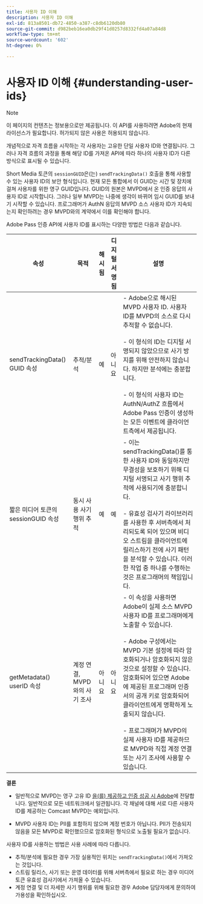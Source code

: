 ```yaml
---
title: 사용자 ID 이해
description: 사용자 ID 이해
exl-id: 813a8501-db72-4850-a387-c8db6120db80
source-git-commit: d982beb16ea0db29f41d0257d8332fd4a07a84d8
workflow-type: tm+mt
source-wordcount: '602'
ht-degree: 0%

---
```


# 사용자 ID 이해 {#understanding-user-ids}

>[!NOTE]
>
>이 페이지의 컨텐츠는 정보용으로만 제공됩니다. 이 API를 사용하려면 Adobe의 현재 라이선스가 필요합니다. 허가되지 않은 사용은 허용되지 않습니다.

개념적으로 자격 흐름을 시작하는 각 사용자는 고유한 단일 사용자 ID와 연결됩니다. 그러나 자격 흐름의 과정을 통해 해당 ID를 가져온 API에 따라 하나의 사용자 ID가 다른 방식으로 표시될 수 있습니다.

Short Media 토큰의 `sessionGUID`은(는) `sendTrackingData()` 호출을 통해 사용할 수 있는 사용자 ID의 보안 형식입니다. 현재 모든 통합에서 이 GUID는 시간 및 장치에 걸쳐 사용자를 위한 영구 GUID입니다. GUID의 원본은 MVPD에서 온 인증 응답의 사용자 ID로 시작합니다. 그러나 일부 MVPD는 나중에 생각이 바뀌어 임시 GUID를 보내기 시작할 수 있습니다. 프로그래머가 AuthN 응답의 MVPD 소스 사용자 ID가 지속되는지 확인하려는 경우 MVPD와의 계약에서 이를 확인해야 합니다.

Adobe Pass 인증 API에 사용자 ID를 표시하는 다양한 방법은 다음과 같습니다.

| 속성 | 목적 | 해시됨 | 디지털 서명됨 | 설명 |
| --- | --- | --- | --- | --- |
| sendTrackingData() GUID 속성 | 추적/분석 | 예 | 아니요 | - Adobe으로 해시된 MVPD 사용자 ID. 사용자 ID를 MVPD의 소스로 다시 추적할 수 없습니다. </br> </br> - 이 형식의 ID는 디지털 서명되지 않았으므로 사기 방지를 위해 안전하지 않습니다. 하지만 분석에는 충분합니다.  </br> </br> - 이 형식의 사용자 ID는 AuthN/AuthZ 흐름에서 Adobe Pass 인증이 생성하는 모든 이벤트에 클라이언트측에서 제공됩니다. |
| 짧은 미디어 토큰의 sessionGUID 속성 | 동시 사용 사기 행위 추적 | 예 | 예 | - 이는 sendTrackingData()를 통한 사용자 ID와 동일하지만 무결성을 보호하기 위해 디지털 서명되고 사기 행위 추적에 사용되기에 충분합니다. </br> </br> - 유효성 검사기 라이브러리를 사용한 후 서버측에서 처리되도록 되어 있으며 비디오 스트림을 클라이언트에 릴리스하기 전에 사기 패턴을 분석할 수 있습니다.  이러한 작업 중 하나를 수행하는 것은 프로그래머의 책임입니다. |
| getMetadata() userID 속성 | 계정 연결, MVPD와의 사기 조사 | 아니요 | 아니요 | - 이 속성을 사용하면 Adobe이 실제 소스 MVPD 사용자 ID를 프로그래머에게 노출할 수 있습니다. </br> </br> - Adobe 구성에서는 MVPD 기본 설정에 따라 암호화되거나 암호화되지 않은 것으로 설정할 수 있습니다. 암호화되어 있으면 Adobe에 제공된 프로그래머 인증서의 공개 키로 암호화되어 클라이언트에게 명확하게 노출되지 않습니다. </br> </br> - 프로그래머가 MVPD의 실제 사용자 ID를 제공하므로 MVPD와 직접 계정 연결 또는 사기 조사에 사용할 수 있습니다. |


**결론**

* 일반적으로 MVPD는 영구 고유 ID <u>을(를) 제공하고 인증 성공 시 Adobe</u>에 전달합니다. 일반적으로 모든 네트워크에서 일관됩니다. 각 채널에 대해 서로 다른 사용자 ID를 제공하는 Comcast MVPD는 예외입니다.

* MVPD 사용자 ID는 PII를 포함하지 않으며 계정 번호가 아닙니다. PII가 전송되지 않음을 모든 MVPD로 확인했으므로 암호화된 형식으로 노출될 필요가 없습니다.

사용자 ID를 사용하는 방법은 사용 사례에 따라 다릅니다.

* 추적/분석에 필요한 경우 가장 실용적인 위치는 `sendTrackingData()`에서 가져오는 것입니다.
* 스트림 릴리스, 사기 또는 운영 데이터를 위해 서버측에서 필요로 하는 경우 미디어 토큰 유효성 검사기에서 가져올 수 있습니다.
* 계정 연결 및 더 자세한 사기 행위를 위해 필요한 경우 Adobe 담당자에게 문의하여 가용성을 확인하십시오.
